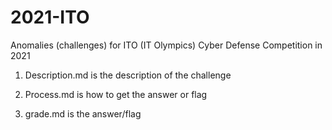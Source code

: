 # 2021-ITO
Anomalies (challenges) for ITO (IT Olympics) Cyber Defense Competition in 2021

1. Description.md is the description of the challenge

1. Process.md is how to get the answer or flag

1. grade.md is the answer/flag

